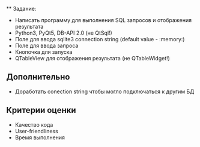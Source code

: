 ** Задание:
* Написать программу для выполнения SQL запросов и отображения результата
* Python3, PyQt5, DB-API 2.0 (не QtSql!)
* Поле для ввода sqlite3 connection string (default value - :memory:)
* Поле для ввода запроса
* Кнопочка для запуска
* QTableView для отображения результата (не QTableWidget!)

## Дополнительно
* Доработать conection string чтобы могло подключаться к другим БД

## Критерии оценки
* Качество кода
* User-friendliness
* Время выполнения

